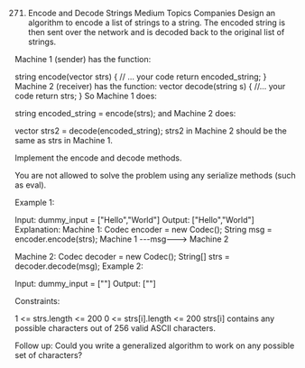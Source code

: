 271. Encode and Decode Strings
     Medium
     Topics
     Companies
     Design an algorithm to encode a list of strings to a string. The encoded string is then sent over the network and is decoded back to the original list of strings.

Machine 1 (sender) has the function:

string encode(vector<string> strs) {
// ... your code
return encoded_string;
}
Machine 2 (receiver) has the function:
vector<string> decode(string s) {
//... your code
return strs;
}
So Machine 1 does:

string encoded_string = encode(strs);
and Machine 2 does:

vector<string> strs2 = decode(encoded_string);
strs2 in Machine 2 should be the same as strs in Machine 1.

Implement the encode and decode methods.

You are not allowed to solve the problem using any serialize methods (such as eval).



Example 1:

Input: dummy_input = ["Hello","World"]
Output: ["Hello","World"]
Explanation:
Machine 1:
Codec encoder = new Codec();
String msg = encoder.encode(strs);
Machine 1 ---msg---> Machine 2

Machine 2:
Codec decoder = new Codec();
String[] strs = decoder.decode(msg);
Example 2:

Input: dummy_input = [""]
Output: [""]


Constraints:

1 <= strs.length <= 200
0 <= strs[i].length <= 200
strs[i] contains any possible characters out of 256 valid ASCII characters.


Follow up: Could you write a generalized algorithm to work on any possible set of characters?